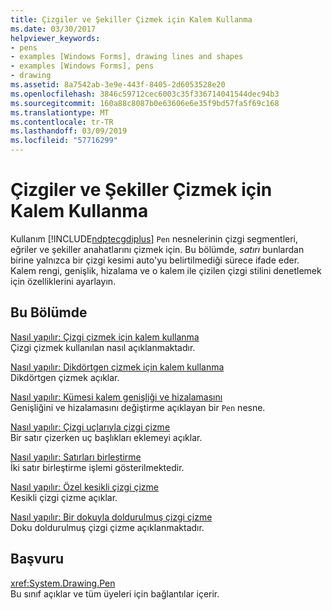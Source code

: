 ```yaml
---
title: Çizgiler ve Şekiller Çizmek için Kalem Kullanma
ms.date: 03/30/2017
helpviewer_keywords:
- pens
- examples [Windows Forms], drawing lines and shapes
- examples [Windows Forms], pens
- drawing
ms.assetid: 8a7542ab-3e9e-443f-8405-2d6053528e20
ms.openlocfilehash: 3846c59712cec6003c35f336714041544dec94b3
ms.sourcegitcommit: 160a88c8087b0e63606e6e35f9bd57fa5f69c168
ms.translationtype: MT
ms.contentlocale: tr-TR
ms.lasthandoff: 03/09/2019
ms.locfileid: "57716299"
---
```

# <a name="using-a-pen-to-draw-lines-and-shapes"></a>Çizgiler ve Şekiller Çizmek için Kalem Kullanma
Kullanım [!INCLUDE[ndptecgdiplus](../../../../includes/ndptecgdiplus-md.md)] `Pen` nesnelerinin çizgi segmentleri, eğriler ve şekiller anahatlarını çizmek için. Bu bölümde, *satırı* bunlardan birine yalnızca bir çizgi kesimi auto'yu belirtilmediği sürece ifade eder. Kalem rengi, genişlik, hizalama ve o kalem ile çizilen çizgi stilini denetlemek için özelliklerini ayarlayın.  
  
## <a name="in-this-section"></a>Bu Bölümde  
 [Nasıl yapılır: Çizgi çizmek için kalem kullanma](how-to-use-a-pen-to-draw-lines.md)  
 Çizgi çizmek kullanılan nasıl açıklanmaktadır.  
  
 [Nasıl yapılır: Dikdörtgen çizmek için kalem kullanma](how-to-use-a-pen-to-draw-rectangles.md)  
 Dikdörtgen çizmek açıklar.  
  
 [Nasıl yapılır: Kümesi kalem genişliği ve hizalamasını](how-to-set-pen-width-and-alignment.md)  
 Genişliğini ve hizalamasını değiştirme açıklayan bir `Pen` nesne.  
  
 [Nasıl yapılır: Çizgi uçlarıyla çizgi çizme](how-to-draw-a-line-with-line-caps.md)  
 Bir satır çizerken uç başlıkları eklemeyi açıklar.  
  
 [Nasıl yapılır: Satırları birleştirme](how-to-join-lines.md)  
 İki satır birleştirme işlemi gösterilmektedir.  
  
 [Nasıl yapılır: Özel kesikli çizgi çizme](how-to-draw-a-custom-dashed-line.md)  
 Kesikli çizgi çizme açıklar.  
  
 [Nasıl yapılır: Bir dokuyla doldurulmuş çizgi çizme](how-to-draw-a-line-filled-with-a-texture.md)  
 Doku doldurulmuş çizgi çizme açıklanmaktadır.  
  
## <a name="reference"></a>Başvuru  
 <xref:System.Drawing.Pen>  
 Bu sınıf açıklar ve tüm üyeleri için bağlantılar içerir.
